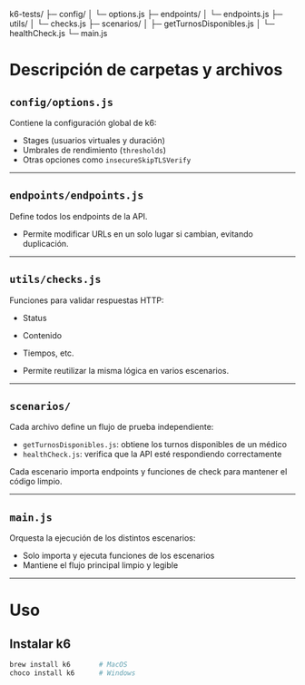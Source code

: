 k6-tests/
├─ config/
│   └─ options.js
├─ endpoints/
│   └─ endpoints.js
├─ utils/
│   └─ checks.js
├─ scenarios/
│   ├─ getTurnosDisponibles.js
│   └─ healthCheck.js
└─ main.js

# Descripción de carpetas y archivos

## `config/options.js`
Contiene la configuración global de k6:

- Stages (usuarios virtuales y duración)
- Umbrales de rendimiento (`thresholds`)
- Otras opciones como `insecureSkipTLSVerify`

---

## `endpoints/endpoints.js`
Define todos los endpoints de la API.

- Permite modificar URLs en un solo lugar si cambian, evitando duplicación.

---

## `utils/checks.js`
Funciones para validar respuestas HTTP:

- Status
- Contenido
- Tiempos, etc.

- Permite reutilizar la misma lógica en varios escenarios.

---

## `scenarios/`
Cada archivo define un flujo de prueba independiente:

- `getTurnosDisponibles.js`: obtiene los turnos disponibles de un médico
- `healthCheck.js`: verifica que la API esté respondiendo correctamente

Cada escenario importa endpoints y funciones de check para mantener el código limpio.

---

## `main.js`
Orquesta la ejecución de los distintos escenarios:

- Solo importa y ejecuta funciones de los escenarios
- Mantiene el flujo principal limpio y legible

---

# Uso

## Instalar k6

```bash
brew install k6       # MacOS
choco install k6      # Windows
